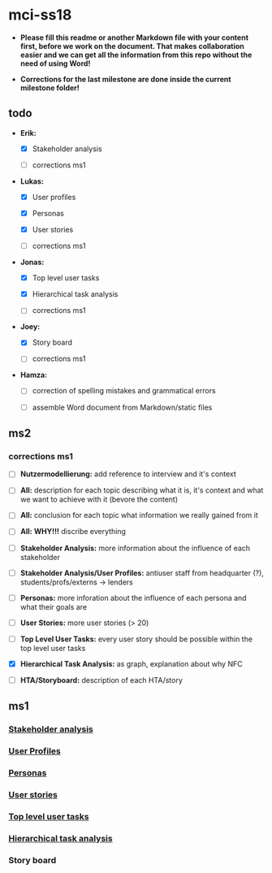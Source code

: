 # mci-ss18

- **Please fill this readme or another Markdown file with your content first, 
before we work on the document. That makes collaboration easier and we can 
get all the information from this repo without the need of using Word!**

- **Corrections for the last milestone are done inside the current milestone
  folder!**

## todo

- **Erik:** 

  - [x] Stakeholder analysis

  - [ ] corrections ms1 

- **Lukas:** 

  - [x] User profiles 
  
  - [x] Personas 
  
  - [x] User stories

  - [ ] corrections ms1

- **Jonas:** 

  - [x] Top level user tasks 
  
  - [x] Hierarchical task analysis

  - [ ] corrections ms1

- **Joey:** 

  - [x] Story board

  - [ ] corrections ms1

- **Hamza:**

  - [ ] correction of spelling mistakes and grammatical errors
  
  - [ ] assemble Word document from Markdown/static files

## ms2

### corrections ms1

- [ ] **Nutzermodellierung:** add reference to interview and it's context

- [ ] **All:** description for each topic describing what it is, it's context and what we
      want to achieve with it (bevore the content)

- [ ] **All:** conclusion for each topic what information we really gained from it

- [ ] **All:** **WHY!!!** discribe everything

- [ ] **Stakeholder Analysis:** more information about the influence of each stakeholder

- [ ] **Stakeholder Analysis/User Profiles:** antiuser staff from headquarter (?),
    students/profs/externs -> lenders

- [ ] **Personas:** more inforation about the influence of each persona and what their goals are

- [ ] **User Stories:** more user stories (> 20)

- [ ] **Top Level User Tasks:** every user story should be possible within the top level user tasks

- [x] **Hierarchical Task Analysis:** as graph, explanation about why NFC

- [ ] **HTA/Storyboard:** description of each HTA/story

## ms1

### [Stakeholder analysis](https://github.com/lulugo19/mci-ss18/blob/master/ms1/Steakholderanalysis.md)

### [User Profiles](https://github.com/lulugo19/mci-ss18/blob/master/ms1/UserProfiles.md)

### [Personas](https://github.com/lulugo19/mci-ss18/blob/master/ms1/Personas.md)

### [User stories](https://github.com/lulugo19/mci-ss18/blob/master/ms1/UserStories.md)

### [Top level user tasks](https://github.com/lulugo19/mci-ss18/blob/master/ms1/top_level_user_tasks.md)

### [Hierarchical task analysis](https://github.com/lulugo19/mci-ss18/blob/master/ms1/hierarchical_task_analysis.md)

### Story board
